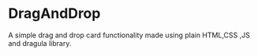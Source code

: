 # DragAndDrop
A simple drag and drop card functionality made using plain HTML,CSS ,JS and dragula library.
